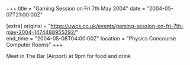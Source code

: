 +++
title = "Gaming Session on Fri 7th May 2004"
date = "2004-05-07T21:00:00Z"

[extra]
original = "https://uwcs.co.uk/events/gaming-session-on-fri-7th-may-2004-1474488955292/"    
end_time = "2004-05-08T04:00:00Z"
location = "Physics Concourse Computer Rooms"
+++

Meet in The Bar (Airport) at 9pm for food and drink

